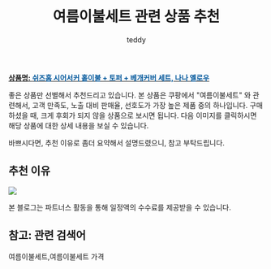 ﻿---
layout: post
title:  "여름이불세트 관련 상품 추천"
author: teddy
categories: [ 가구/인테리어 ]
tags: [여름이불세트,여름이불세트 가격]
image: https://static.coupangcdn.com/image/retail/images/2019/04/12/10/8/72a67b9f-9123-44c6-9502-a2a07c1b5df2.jpg 
description: "쿠팡에서 여름이불세트 관련 상품으로 가장 고객 선호도가 높은 제품 중 하나입니다."
---

<a href="https://link.coupang.com/re/AFFSDP?lptag=AF8181387&pageKey=208343515&itemId=617971878&vendorItemId=4621301752&traceid=V0-153-1beff419da9f6b89"><b>상품명: <font color='#01579B'>쉬즈홈 시어서커 홑이불 + 토퍼 + 베개커버 세트, 나나 옐로우</font></b></a>

좋은 상품만 선별해서 추천드리고 있습니다.
본 상품은 쿠팡에서 "여름이불세트" 와 관련해서, 고객 만족도, 노출 대비 판매율, 선호도가 가장 높은 제품 중의 하나입니다.
구매하셨을 때, 크게 후회가 되지 않을 상품으로 보시면 됩니다. 
다음 이미지를 클릭하시면 해당 상품에 대한 상세 내용을 보실 수 있습니다.

바쁘시다면, 추천 이유로 좀더 요약해서 설명드렸으니, 참고 부탁드립니다.

## 추천 이유 

<a href="https://link.coupang.com/re/AFFSDP?lptag=AF8181387&pageKey=208343515&itemId=617971878&vendorItemId=4621301752&traceid=V0-153-1beff419da9f6b89"><img src="https://thumbnail7.coupangcdn.com/thumbnails/remote/q89/image/retail/images/2019/04/12/10/9/2529c9eb-bcd9-4a2a-8972-e5528432709d.jpg"></a> 

본 블로그는 파트너스 활동을 통해 일정액의 수수료를 제공받을 수 있습니다.

## 참고: 관련 검색어    
여름이불세트,여름이불세트 가격
